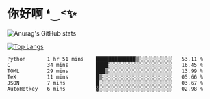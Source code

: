 # 你好啊 ❛‿˂✨

![Anurag's GitHub stats](https://github-readme-stats.vercel.app/api?username=ZombieFly&count_private=true&show_icons=true)

[![Top Langs](https://github-readme-stats.vercel.app/api/top-langs/?username=ZombieFly&layout=compact&count_private=true&hide=Ruby,makefile)](https://github.com/anuraghazra/github-readme-stats)

<!--START_SECTION:waka-->

```text
Python       1 hr 51 mins    █████████████▒░░░░░░░░░░░   53.11 %
C            34 mins         ████░░░░░░░░░░░░░░░░░░░░░   16.45 %
TOML         29 mins         ███▒░░░░░░░░░░░░░░░░░░░░░   13.99 %
TeX          11 mins         █▒░░░░░░░░░░░░░░░░░░░░░░░   05.66 %
JSON         7 mins          █░░░░░░░░░░░░░░░░░░░░░░░░   03.67 %
AutoHotkey   6 mins          ▓░░░░░░░░░░░░░░░░░░░░░░░░   02.98 %
```

<!--END_SECTION:waka-->
